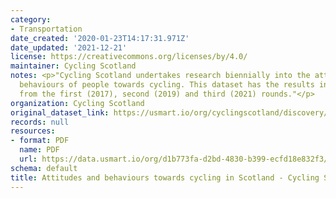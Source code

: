 ```yaml
---
category:
- Transportation
date_created: '2020-01-23T14:17:31.971Z'
date_updated: '2021-12-21'
license: https://creativecommons.org/licenses/by/4.0/
maintainer: Cycling Scotland
notes: <p>"Cycling Scotland undertakes research biennially into the attitudes and
  behaviours of people towards cycling. This dataset has the results in pdf format
  from the first (2017), second (2019) and third (2021) rounds."</p>
organization: Cycling Scotland
original_dataset_link: https://usmart.io/org/cyclingscotland/discovery/discovery-view-detail/f9e2f1dc-5f97-4508-a370-ea6f744f6f62
records: null
resources:
- format: PDF
  name: PDF
  url: https://data.usmart.io/org/d1b773fa-d2bd-4830-b399-ecfd18e832f3/resource?resourceGUID=5bb69fcd-128a-46c7-8320-20f6232549f7
schema: default
title: Attitudes and behaviours towards cycling in Scotland - Cycling Scotland
---
```


